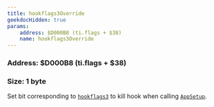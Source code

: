 ```yaml
---
title: hookflags3Override
geekdocHidden: true
params:
    address: $D000B8 (ti.flags + $38)
    name: hookflags3Override
---
```


### Address: $D000B8 (ti.flags + $38)

### Size: 1 byte

Set bit corresponding to [`hookflags3`](../hookflags3) to kill hook when calling [`AppSetup`](../../../../syscalls/all/AppSetup).
